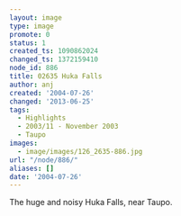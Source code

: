 ```yaml
---
layout: image
type: image
promote: 0
status: 1
created_ts: 1090862024
changed_ts: 1372159410
node_id: 886
title: 02635 Huka Falls
author: anj
created: '2004-07-26'
changed: '2013-06-25'
tags:
  - Highlights
  - 2003/11 - November 2003
  - Taupo
images:
  - image/images/126_2635-886.jpg
url: "/node/886/"
aliases: []
date: '2004-07-26'
---
```

The huge and noisy Huka Falls, near Taupo.
